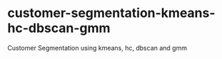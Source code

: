 # customer-segmentation-kmeans-hc-dbscan-gmm
Customer Segmentation using kmeans, hc, dbscan and gmm
